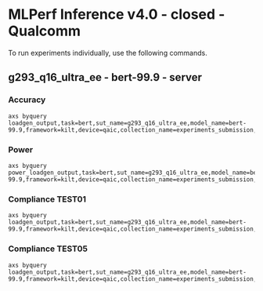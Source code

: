 
# MLPerf Inference v4.0 - closed - Qualcomm

To run experiments individually, use the following commands.

## g293_q16_ultra_ee - bert-99.9 - server

### Accuracy  

```
axs byquery loadgen_output,task=bert,sut_name=g293_q16_ultra_ee,model_name=bert-99.9,framework=kilt,device=qaic,collection_name=experiments_submission,loadgen_mode=AccuracyOnly,loadgen_scenario=Server
```

### Power 

```
axs byquery power_loadgen_output,task=bert,sut_name=g293_q16_ultra_ee,model_name=bert-99.9,framework=kilt,device=qaic,collection_name=experiments_submission,loadgen_mode=PerformanceOnly,loadgen_compliance_test-,loadgen_scenario=Server,loadgen_target_qps=14125
```

### Compliance TEST01

```
axs byquery loadgen_output,task=bert,sut_name=g293_q16_ultra_ee,model_name=bert-99.9,framework=kilt,device=qaic,collection_name=experiments_submission,loadgen_mode=PerformanceOnly,loadgen_compliance_test=TEST01,loadgen_scenario=Server,loadgen_target_qps=14000
```

### Compliance TEST05

```
axs byquery loadgen_output,task=bert,sut_name=g293_q16_ultra_ee,model_name=bert-99.9,framework=kilt,device=qaic,collection_name=experiments_submission,loadgen_mode=PerformanceOnly,loadgen_compliance_test=TEST05,loadgen_scenario=Server,loadgen_target_qps=14000
```

